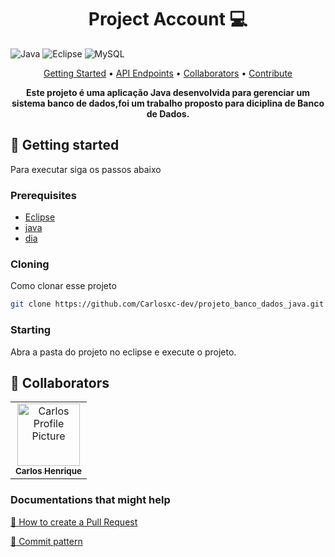 <h1 align="center" style="font-weight: bold;">Project Account 💻</h1>

![Java](https://img.shields.io/badge/java-%23ED8B00.svg?style=for-the-badge&logo=openjdk&logoColor=white)
![Eclipse](https://img.shields.io/badge/Eclipse-FE7A16.svg?style=for-the-badge&logo=Eclipse&logoColor=white)
![MySQL](https://img.shields.io/badge/mysql-4479A1.svg?style=for-the-badge&logo=mysql&logoColor=white)

<p align="center">
 <a href="#started">Getting Started</a> • 
  <a href="#routes">API Endpoints</a> •
 <a href="#colab">Collaborators</a> •
 <a href="#contribute">Contribute</a>
</p>

<p align="center">
  <b>
    Este projeto é uma aplicação Java desenvolvida para gerenciar um sistema banco de dados,foi um trabalho proposto para diciplina de Banco de Dados.
  </b>
</p>

<h2 id="started">🚀 Getting started</h2>

Para executar siga os passos abaixo

<h3>Prerequisites</h3>

- [Eclipse](https://github.com/)
- [java](https://github.com)
- [dia](https://github.com)

<h3>Cloning</h3>

Como clonar esse projeto

```bash
git clone https://github.com/Carlosxc-dev/projeto_banco_dados_java.git
```

<h3>Starting</h3>

Abra a pasta do projeto no eclipse e execute o projeto.

<h2 id="colab">🤝 Collaborators</h2>

<table>
  <tr>
    <td align="center">
      <a href="#">
        <img src="https://avatars.githubusercontent.com/u/61745249?s=400&u=743a07edff42551fed704856e78c3a9e3f556580&v=4" width="100px;" alt="Carlos Profile Picture"/><br>
        <sub>
          <b>Carlos Henrique</b>
        </sub>
      </a>
    </td>
  </tr>
</table>

<h3>Documentations that might help</h3>

[📝 How to create a Pull Request](https://www.atlassian.com/br/git/tutorials/making-a-pull-request)

[💾 Commit pattern](https://gist.github.com/joshbuchea/6f47e86d2510bce28f8e7f42ae84c716)
